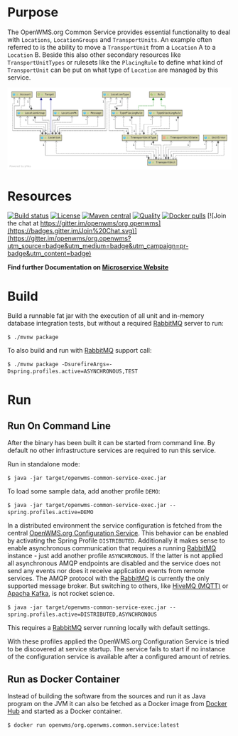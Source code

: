 # Purpose
The OpenWMS.org Common Service provides essential functionality to deal with `Locations`, `LocationGroups` and `TransportUnits`. An example
often referred to is the ability to move a `TransportUnit` from a `Location` A to a `Location` B. Beside this also other secondary resources
like `TransportUnitTypes` or rulesets like the `PlacingRule` to define what kind of `TransportUnit` can be put on what type of `Location` 
are managed by this service. 

![ClassDiagram][1]

# Resources

[![Build status](https://github.com/openwms/org.openwms.common.service/actions/workflows/main.yml/badge.svg)](https://github.com/openwms/org.openwms.common.service/actions/workflows/main.yml)
[![License](https://img.shields.io/badge/License-Apache%202.0-blue.svg)](LICENSE)
[![Maven central](https://img.shields.io/maven-central/v/org.openwms/org.openwms.common.service)](https://search.maven.org/search?q=a:org.openwms.common.service)
[![Quality](https://sonarcloud.io/api/project_badges/measure?project=org.openwms:org.openwms.common.service&metric=alert_status)](https://sonarcloud.io/dashboard?id=org.openwms:org.openwms.common.service)
[![Docker pulls](https://img.shields.io/docker/pulls/openwms/org.openwms.common.service)](https://hub.docker.com/r/openwms/org.openwms.common.service)
[![Join the chat at https://gitter.im/openwms/org.openwms](https://badges.gitter.im/Join%20Chat.svg)](https://gitter.im/openwms/org.openwms?utm_source=badge&utm_medium=badge&utm_campaign=pr-badge&utm_content=badge)

**Find further Documentation on [Microservice Website](https://openwms.github.io/org.openwms.common.service)**

# Build
Build a runnable fat jar with the execution of all unit and in-memory database integration tests, but without a required [RabbitMQ](https://www.rabbitmq.com)
server to run: 

```
$ ./mvnw package
```

To also build and run with [RabbitMQ](https://www.rabbitmq.com) support call:

```
$ ./mvnw package -DsurefireArgs=-Dspring.profiles.active=ASYNCHRONOUS,TEST
```

# Run

## Run On Command Line
After the binary has been built it can be started from command line. By default no other infrastructure services are required to run this
service.

Run in standalone mode:
```
$ java -jar target/openwms-common-service-exec.jar
```

To load some sample data, add another profile `DEMO`:
```
$ java -jar target/openwms-common-service-exec.jar --spring.profiles.active=DEMO
```

In a distributed environment the service configuration is fetched from the central [OpenWMS.org Configuration Service](https://github.com/spring-labs/org.openwms.configuration).
This behavior can be enabled by activating the Spring Profile `DISTRIBUTED`. Additionally it makes sense to enable asynchronous
communication that requires a running [RabbitMQ](https://www.rabbitmq.com) instance - just add another profile `ASYNCHRONOUS`. If the latter
is not applied all asynchronous AMQP endpoints are disabled and the service does not send any events nor does it receive application events
from remote services. The AMQP protocol with the [RabbitMQ](https://www.rabbitmq.com) is currently the only supported message broker. But
switching to others, like [HiveMQ (MQTT)](https://www.hivemq.com) or [Apacha Kafka](https://kafka.apache.org/), is not rocket science.

```
$ java -jar target/openwms-common-service-exec.jar --spring.profiles.active=DISTRIBUTED,ASYNCHRONOUS
```
This requires a [RabbitMQ](https://www.rabbitmq.com) server running locally with default settings.

With these profiles applied the OpenWMS.org Configuration Service is tried to be discovered at service startup. The service fails to start
if no instance of the configuration service is available after a configured amount of retries.

## Run as Docker Container
Instead of building the software from the sources and run it as Java program on the JVM it can also be fetched as a Docker image from 
[Docker Hub](https://hub.docker.com/repository/docker/openwms/org.openwms.common.service) and started as a Docker container.

```
$ docker run openwms/org.openwms.common.service:latest
```

[1]: src/site/resources/images/class-overview.png
